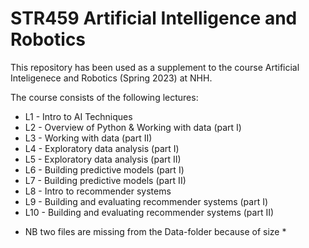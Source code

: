 # STR459 Artificial Intelligence and Robotics
This repository has been used as a supplement to the course Artificial Inteligenece and Robotics (Spring 2023) at NHH. 

The course consists of the following lectures:
- L1 - Intro to AI Techniques
- L2 - Overview of Python & Working with data (part I)
- L3 - Working with data (part II) 
- L4 - Exploratory data analysis (part I)
- L5 - Exploratory data analysis (part II)
- L6 - Building predictive models (part I) 
- L7 - Building predictive models (part II)
- L8 - Intro to recommender systems
- L9 - Building and evaluating recommender systems (part I)
- L10 - Building and evaluating recommender systems (part II)


* NB two files are missing from the Data-folder because of size *
